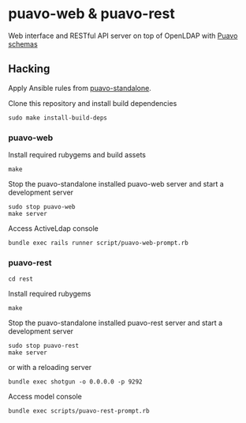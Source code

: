 
# puavo-web & puavo-rest

Web interface and RESTful API server on top of OpenLDAP with [Puavo
schemas](https://github.com/puavo-org/puavo-ds)

## Hacking


Apply Ansible rules from [puavo-standalone](https://github.com/puavo-org/puavo-standalone).


Clone this repository and install build dependencies

    sudo make install-build-deps

### puavo-web

Install required rubygems and build assets

    make

Stop the puavo-standalone installed puavo-web server and start a development
server

    sudo stop puavo-web
    make server

Access ActiveLdap console

    bundle exec rails runner script/puavo-web-prompt.rb

### puavo-rest

    cd rest

Install required rubygems

    make

Stop the puavo-standalone installed puavo-rest server and start a development
server

    sudo stop puavo-rest
    make server

or with a reloading server

    bundle exec shotgun -o 0.0.0.0 -p 9292

Access model console

    bundle exec scripts/puavo-rest-prompt.rb

